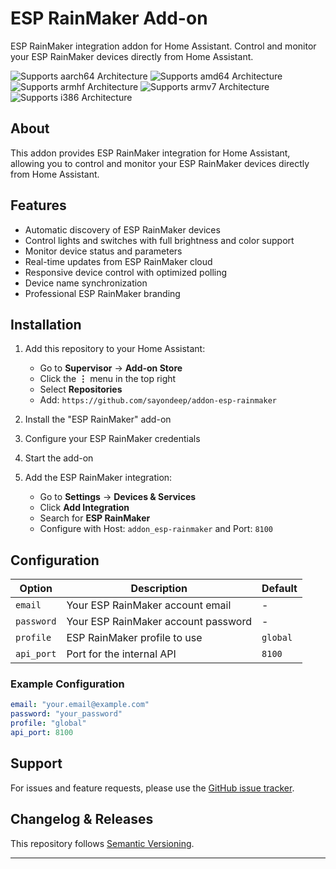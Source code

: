 # ESP RainMaker Add-on

ESP RainMaker integration addon for Home Assistant. Control and monitor your ESP RainMaker devices directly from Home Assistant.

![Supports aarch64 Architecture][aarch64-shield]
![Supports amd64 Architecture][amd64-shield]
![Supports armhf Architecture][armhf-shield]
![Supports armv7 Architecture][armv7-shield]
![Supports i386 Architecture][i386-shield]

## About

This addon provides ESP RainMaker integration for Home Assistant, allowing you to control and monitor your ESP RainMaker devices directly from Home Assistant.

## Features

- Automatic discovery of ESP RainMaker devices
- Control lights and switches with full brightness and color support
- Monitor device status and parameters
- Real-time updates from ESP RainMaker cloud
- Responsive device control with optimized polling
- Device name synchronization
- Professional ESP RainMaker branding

## Installation

1. Add this repository to your Home Assistant:
   - Go to **Supervisor** → **Add-on Store**
   - Click the **⋮** menu in the top right
   - Select **Repositories**
   - Add: `https://github.com/sayondeep/addon-esp-rainmaker`

2. Install the "ESP RainMaker" add-on

3. Configure your ESP RainMaker credentials

4. Start the add-on

5. Add the ESP RainMaker integration:
   - Go to **Settings** → **Devices & Services**
   - Click **Add Integration**
   - Search for **ESP RainMaker**
   - Configure with Host: `addon_esp-rainmaker` and Port: `8100`

## Configuration

| Option | Description | Default |
|--------|-------------|---------|
| `email` | Your ESP RainMaker account email | - |
| `password` | Your ESP RainMaker account password | - |
| `profile` | ESP RainMaker profile to use | `global` |
| `api_port` | Port for the internal API | `8100` |

### Example Configuration

```yaml
email: "your.email@example.com"
password: "your_password"
profile: "global"
api_port: 8100
```

## Support

For issues and feature requests, please use the [GitHub issue tracker](https://github.com/sayondeep/addon-esp-rainmaker/issues).

## Changelog & Releases

This repository follows [Semantic Versioning](https://semver.org/spec/v2.0.0.html).

---

[aarch64-shield]: https://img.shields.io/badge/aarch64-yes-green.svg
[amd64-shield]: https://img.shields.io/badge/amd64-yes-green.svg
[armhf-shield]: https://img.shields.io/badge/armhf-yes-green.svg
[armv7-shield]: https://img.shields.io/badge/armv7-yes-green.svg
[i386-shield]: https://img.shields.io/badge/i386-yes-green.svg